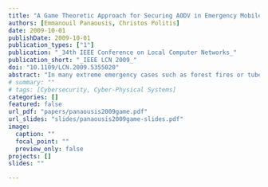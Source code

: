 ```yaml
---
title: "A Game Theoretic Approach for Securing AODV in Emergency Mobile Ad Hoc Networks"
authors: [Emmanouil Panaousis, Christos Politis]
date: 2009-10-01
publishDate: 2009-10-01
publication_types: ["1"]
publication: "_34th IEEE Conference on Local Computer Networks_"
publication_short: "_IEEE LCN 2009_"
doi: "10.1109/LCN.2009.5355020"
abstract: "In many extreme emergency cases such as forest fires or tube terrorist attacks, the rescuers have difficulty using traditional legacy networks due to destruction or collapse of the infrastructure in such events. We use the term emergency mobile ad hoc networks (eMANETs) in order to describe next generation networks (NGNs) which are deployed in emergency cases. The security of these networks is critical. Especially secure routing is important given the fact that potential attackers aim to disrupt the appropriate operation of the routing protocol within an eMANET. In this paper we propose a game theoretic approach called AODV-GT (AODV-game theoretic) and we integrate this into the reactive ad hoc on-demand distance vector (AODV) routing protocol to provide defense against blackhole attacks. AODV-GT is based on the concept of non-cooperative game theory. AODV-GT outperforms AODV in terms of malicious dropped packets when blackhole nodes exist within the eMANET. Our simulations were implemented using the network simulator NS-2."
# summary: ""
# tags: [Cybersecurity, Cyber-Physical Systems]
categories: []
featured: false
url_pdf: "papers/panaousis2009game.pdf"
url_slides: "slides/panaousis2009game-slides.pdf"
image:
  caption: ""
  focal_point: ""
  preview_only: false
projects: []
slides: ""

---
```

